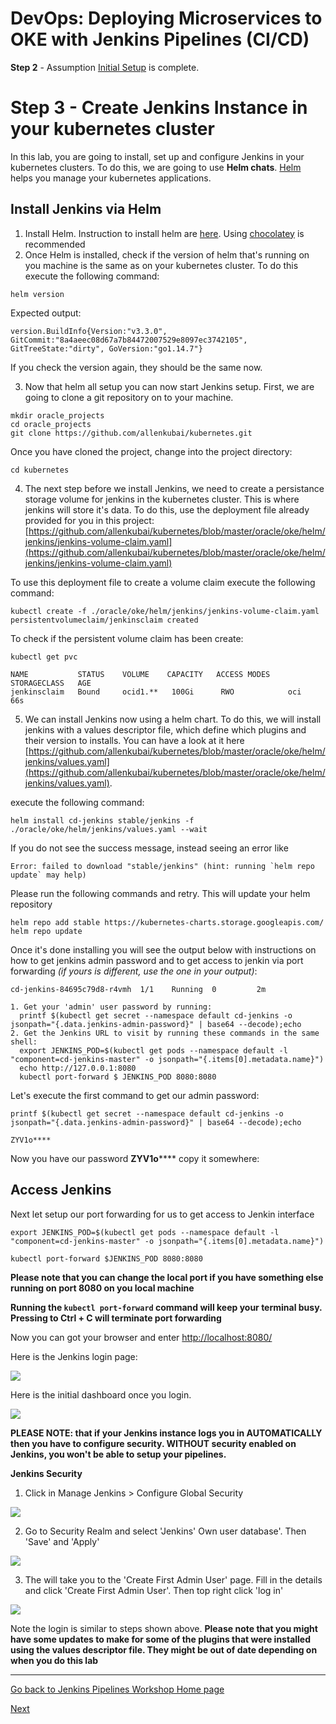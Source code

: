 # DevOps: Deploying Microservices to OKE with Jenkins Pipelines (CI/CD) #

**Step 2** - Assumption [Initial Setup](jenkins.pipelines.OKE2) is complete.
# Step 3 - Create Jenkins Instance in your kubernetes cluster #
In this lab, you are going to install, set up and configure Jenkins in your kubernetes clusters. To do this, we are going to use **Helm chats**. [Helm](https://helm.sh/) helps you manage your kubernetes applications.

## Install Jenkins via Helm

1. Install Helm. Instruction to install helm are [here](https://helm.sh/docs/using_helm/#installing-helm). Using [chocolatey](https://chocolatey.org/) is recommended
2. Once Helm is installed, check if the version of helm that's running on you machine is the same as on your kubernetes cluster. To do this execute the following command:
```shell
helm version
```

Expected output:

```shell
version.BuildInfo{Version:"v3.3.0", GitCommit:"8a4aeec08d67a7b84472007529e8097ec3742105", GitTreeState:"dirty", GoVersion:"go1.14.7"}
```


If you check the version again, they should be the same now.

3. Now that helm all setup you can now start Jenkins setup. First, we are going to clone a git repository on to your machine. 

```shell
mkdir oracle_projects
cd oracle_projects
git clone https://github.com/allenkubai/kubernetes.git
```

Once you have cloned the project, change into the project directory:

```shell
cd kubernetes
```
4. The next step before we install Jenkins, we need to create a persistance storage volume for jenkins in the kubernetes cluster. This is where jenkins will store it's data. To do this, use the deployment file already provided for you in this project: [https://github.com/allenkubai/kubernetes/blob/master/oracle/oke/helm/jenkins/jenkins-volume-claim.yaml](https://github.com/allenkubai/kubernetes/blob/master/oracle/oke/helm/jenkins/jenkins-volume-claim.yaml)

To use this deployment file to create a volume claim execute the following command:

```shell
kubectl create -f ./oracle/oke/helm/jenkins/jenkins-volume-claim.yaml
persistentvolumeclaim/jenkinsclaim created
```

To check if the persistent volume claim has been create:

```shell
kubectl get pvc

NAME           STATUS    VOLUME    CAPACITY   ACCESS MODES   STORAGECLASS   AGE
jenkinsclaim   Bound     ocid1.**   100Gi      RWO            oci            66s
```
5. We can install Jenkins now using a helm chart. To do this, we will install jenkins with a values descriptor file, which define which plugins and their version to installs. You can have a look at it here [https://github.com/allenkubai/kubernetes/blob/master/oracle/oke/helm/jenkins/values.yaml](https://github.com/allenkubai/kubernetes/blob/master/oracle/oke/helm/jenkins/values.yaml).

execute the following command:

```shell
helm install cd-jenkins stable/jenkins -f ./oracle/oke/helm/jenkins/values.yaml --wait
```

If you do not see the success message, instead seeing an error like
```shell
Error: failed to download "stable/jenkins" (hint: running `helm repo update` may help)
```
Please run the following commands and retry. This will update your helm repository
```shell
helm repo add stable https://kubernetes-charts.storage.googleapis.com/
helm repo update
```

Once it's done installing you will see the output below with instructions on how to get jenkins admin password and to get access to jenkin via port forwarding _(if yours is different, use the one in your output)_:

```shell
cd-jenkins-84695c79d8-r4vmh  1/1    Running  0         2m

1. Get your 'admin' user password by running:
  printf $(kubectl get secret --namespace default cd-jenkins -o jsonpath="{.data.jenkins-admin-password}" | base64 --decode);echo
2. Get the Jenkins URL to visit by running these commands in the same shell:
  export JENKINS_POD=$(kubectl get pods --namespace default -l "component=cd-jenkins-master" -o jsonpath="{.items[0].metadata.name}")
  echo http://127.0.0.1:8080
  kubectl port-forward $ JENKINS_POD 8080:8080
```

Let's execute the first command to get our admin password:

```shell
printf $(kubectl get secret --namespace default cd-jenkins -o jsonpath="{.data.jenkins-admin-password}" | base64 --decode);echo

ZYV1o****
```
Now you have our password **ZYV1o****** copy it somewhere:

## Access Jenkins
Next let setup our port forwarding for us to get access to Jenkin interface

```shell
export JENKINS_POD=$(kubectl get pods --namespace default -l "component=cd-jenkins-master" -o jsonpath="{.items[0].metadata.name}")

kubectl port-forward $JENKINS_POD 8080:8080
```
**Please note that you can change the local port if you have something else running on port 8080 on you local machine**

**Running the `kubectl port-forward` command will keep your terminal busy. Pressing to Ctrl + C will terminate port forwarding**


Now you can got your browser and enter [http://localhost:8080/](http://localhost:8080/)

Here is the Jenkins login page:

![](./images/jenkins_login.png)

Here is the initial dashboard once you login. 

![](./images/jenkins_login_initial_dash.png)

**PLEASE NOTE: that if your Jenkins instance logs you in AUTOMATICALLY then you have to configure security. WITHOUT security enabled on Jenkins, you won't be able to setup your pipelines.**

**Jenkins Security**

1. Click in Manage Jenkins > Configure Global Security

![](./images/jenkins_security_setup_1.png)

2. Go to Security Realm and select 'Jenkins' Own user database'. Then 'Save' and 'Apply'

![](./images/jenkins_security_setup_2.png)

3. The will take you to the 'Create First Admin User' page. Fill in the details and click 'Create First Admin User'. Then top right click 'log in'

![](./images/jenkins_security_setup_3.png)

Note the login is similar to steps shown above. 
**Please note that you might have some updates to make for some of the plugins that were installed using the values descriptor file. They  might be out of date depending on when you do this lab** 

---
[Go back to Jenkins Pipelines Workshop Home page](README.md)

[Next](jenkins.pipelines.OKE4.md)